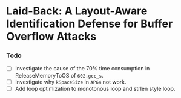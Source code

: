 # Laid-Back: A Layout-Aware Identification Defense for Buffer Overflow Attacks

### Todo

- [ ] Investigate the cause of the 70% time consumption in ReleaseMemoryToOS of `602.gcc_s`.
- [ ] Investigate why `kSpaceSize` in `AP64` not work.
- [ ] Add loop optimization to monotonous loop and strlen style loop.